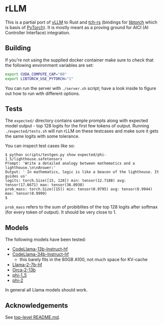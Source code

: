 # rLLM

This is a partial port of [vLLM](https://github.com/vllm-project/vllm)
to Rust and [tch-rs](https://github.com/LaurentMazare/tch-rs)
(bindings for [libtorch](https://github.com/pytorch/pytorch/blob/main/docs/libtorch.rst)
which is basis of [PyTorch](https://github.com/pytorch/pytorch)).
It is mostly meant as a proving ground for AICI (AI Controller Interface) integration.


## Building

If you're not using the supplied docker container make sure to check
that the following environment variables are set:

```bash
export CUDA_COMPUTE_CAP="80"
export LIBTORCH_USE_PYTORCH="1"
```

You can run the server with `./server.sh` script; have a look inside to figure out
how to run with different options.

## Tests

The `expected/` directory contains sample prompts along with expected model output -
top 128 logits for the first few tokens of output.
Running `./expected/tests.sh` will run rLLM on these testcases and make sure it gets the
same logits with some tolerance.

You can inspect test cases like so:

```
$ python scripts/testgen.py show expected/phi-1_5/lighthouse.safetensors 
Prompt: 'Write a detailed analogy between mathematics and a lighthouse.\n\nAnswer:'
Output: ' In mathematics, logic is like a beacon of the lighthouse. It guides us'
logits: torch.Size([15, 128]) min: tensor(12.7188) avg: tensor(17.6671) max: tensor(36.0938)
prob_mass: torch.Size([15]) min: tensor(0.9795) avg: tensor(0.9944) max: tensor(0.9999)
$ 
```

`prob_mass` refers to the sum of probiblites of the top 128 logits after softmax
(for every token of output). It should be very close to 1.

## Models

The following models have been tested:

* [CodeLlama-13b-Instruct-hf](https://huggingface.co/codellama/CodeLlama-13b-Instruct-hf)
* [CodeLlama-34b-Instruct-hf](https://huggingface.co/codellama/CodeLlama-34b-Instruct-hf)
  - this barely fits in the 80GB A100, not much space for KV-cache
* [Llama-2-7b-hf](https://huggingface.co/meta-llama/Llama-2-7b-hf)
* [Orca-2-13b](https://huggingface.co/microsoft/Orca-2-13b)
* [phi-1_5](https://huggingface.co/microsoft/phi-1_5)
* [phi-2](https://huggingface.co/microsoft/phi-2)

In general all Llama models should work.

## Acknowledgements

See [top-level README.md](../../README.md#acknowledgements).
